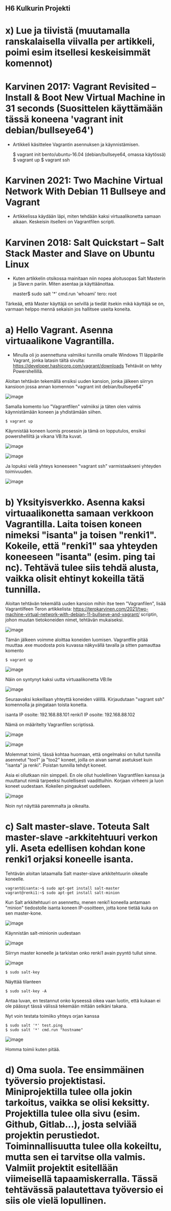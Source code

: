 ## H6 Kulkurin Projekti

# x) Lue ja tiivistä (muutamalla ranskalaisella viivalla per artikkeli, poimi esim itsellesi keskeisimmät komennot)

# Karvinen 2017: Vagrant Revisited – Install & Boot New Virtual Machine in 31 seconds (Suosittelen käyttämään tässä koneena 'vagrant init debian/bullseye64')

- Artikkeli käsittelee Vagrantin asennuksen ja käynnistämisen.

    $ vagrant init bento/ubuntu-16.04 (debian/bullseye64, omassa käytössä)
    $ vagrant up
    $ vagrant ssh

# Karvinen 2021: Two Machine Virtual Network With Debian 11 Bullseye and Vagrant

- Artikkelissa käydään läpi, miten tehdään kaksi virtuaalikonetta samaan aikaan. Keskeisin itselleni on Vagrantfilen scripti. 

# Karvinen 2018: Salt Quickstart – Salt Stack Master and Slave on Ubuntu Linux

- Kuten artikkelin otsikossa mainitaan niin nopea aloitusopas Salt Masterin ja Slave:n pariin. Miten asentaa ja käyttäänottaa.

    master$ sudo salt '*' cmd.run 'whoami'
    tero:
     root
     
Tärkeää, että Master käyttäjä on selvillä ja tiedät itsekin mikä käyttäjä se on, varmaan helppo mennä sekaisin jos hallitsee useita koneita.

# a) Hello Vagrant. Asenna virtuaalikone Vagrantilla.

- Minulla oli jo asennettuna valmiiksi tunnilla omalle Windows 11 läppärille Vagrant, jonka latasin tältä sivulta: https://developer.hashicorp.com/vagrant/downloads
Tehtävät on tehty Powershellillä.

Aloitan tehtävän tekemällä ensiksi uuden kansion, jonka jälkeen siirryn kansioon jossa annan komennon "vagrant init debian/bullseye64"

![image](https://user-images.githubusercontent.com/117892213/206147609-814e7099-7fc3-4b39-ac33-5b6cef53637a.png)

Samalla komento luo "Vagrantfilen" valmiiksi ja täten olen valmis käynnistämään koneen ja yhdistämään siihen.

    $ vagrant up

Käynnistää koneen luomis prosessin ja tämä on lopputulos, ensiksi powershelliltä ja vikana VB:lta kuvat.

![image](https://user-images.githubusercontent.com/117892213/206148550-171d8848-22cc-456f-89cd-342aaa8de697.png)

![image](https://user-images.githubusercontent.com/117892213/206148617-4e482506-f277-4cf0-bcd8-e20f65fc2216.png)

Ja lopuksi vielä yhteys koneeseen "vagrant ssh" varmistaakseni yhteyden toimivuuden.

![image](https://user-images.githubusercontent.com/117892213/206148872-e8449efe-3df8-4523-a84e-fb510bb0d2c6.png)


# b) Yksityisverkko. Asenna kaksi virtuaalikonetta samaan verkkoon Vagrantilla. Laita toisen koneen nimeksi "isanta" ja toisen "renki1". Kokeile, että "renki1" saa yhteyden koneeseen "isanta" (esim. ping tai nc). Tehtävä tulee siis tehdä alusta, vaikka olisit ehtinyt kokeilla tätä tunnilla.

Aloitan tehtävän tekemällä uuden kansion mihin itse teen "Vagranfilen", lisää Vagrantilfeen Teron artikkelista: https://terokarvinen.com/2021/two-machine-virtual-network-with-debian-11-bullseye-and-vagrant/ scriptin, johon muutan tietokoneiden nimet, tehtävän mukaiseksi. 

![image](https://user-images.githubusercontent.com/117892213/206161413-942385bd-b9ba-46c8-be95-4aa1ebbf9eb9.png)

Tämän jälkeen voimme aloittaa koneiden luomisen. Vagrantfile pitää muuttaa .exe muodosta pois kuvassa näkyvällä tavalla ja sitten pamauttaa komento

    $ vagrant up

![image](https://user-images.githubusercontent.com/117892213/206162557-13ae9ab5-5037-4c4c-92bd-e307072d8471.png)

Näin on syntynyt kaksi uutta virtuaalikonetta VB:lle

![image](https://user-images.githubusercontent.com/117892213/206162759-f248441c-be0a-437b-b5d1-6f7cfdad5ca5.png)

Seuraavaksi kokeillaan yhteyttä koneiden välillä. Kirjaudutaan "vagrant ssh" komennolla ja pingataan toista konetta.

isanta IP osoite: 192.168.88.101
renki1 IP osoite: 192.168.88.102

Nämä on määritelty Vagranfilen scriptissä.

![image](https://user-images.githubusercontent.com/117892213/206163819-64db6dcc-f109-451c-95c4-a020b6652729.png)

![image](https://user-images.githubusercontent.com/117892213/206164133-0dcbc899-0aa0-4e05-8c4c-44eca32dae75.png)

Molemmat toimii, tässä kohtaa huomaan, että ongelmaksi on tullut tunnilla asennetut "too1" ja "too2" koneet, joilla on aivan samat asetukset kuin "isanta" ja renki". Poistan tunnilla tehdyt koneet.

Asia ei ollutkaan niin simppeli. En ole ollut huolellinen Vagrantfilen kanssa ja muuttanut nimiä tarpeeksi huolellisesti vaadittuihin. Korjaan virheeni ja luon koneet uudestaan. Kokeilen pingaukset uudelleen.

![image](https://user-images.githubusercontent.com/117892213/206166057-d4d22a09-4181-4e13-95d2-dedd1196d979.png)

Noin nyt näyttää paremmalta ja oikealta. 

# c) Salt master-slave. Toteuta Salt master-slave -arkkitehtuuri verkon yli. Aseta edellisen kohdan kone renki1 orjaksi koneelle isanta.

Tehtävän aloitan lataamalla Salt master-slave arkkitehtuurin oikealle koneelle. 

    vagrant@isanta:~$ sudo apt-get install salt-master 
    vagrant@renki1:~$ sudo apt-get install salt-minion
    
Kun Salt arkkitehtuuri on asennettu, menen renki1 koneella antamaan "minion" tiedostolle isanta koneen IP-osoitteen, jotta kone tietää kuka on sen master-kone.

![image](https://user-images.githubusercontent.com/117892213/206171285-f83457b3-d551-4162-8626-0a20be5926d8.png)

Käynnistän salt-minionin uudestaan

![image](https://user-images.githubusercontent.com/117892213/206171482-984a0361-7069-484e-b122-9b7b06a364c5.png)

Siirryn master koneelle ja tarkistan onko renki1 avain pyyntö tullut sinne. 

![image](https://user-images.githubusercontent.com/117892213/206171981-1e5ddd43-0744-45a8-85a5-ceac405af1d9.png)

    $ sudo salt-key

Näyttää tilanteen 

    $ sudo salt-key -A

Antaa luvan, en testannut onko kyseessä oikea vaan luotin, että kukaan ei ole päässyt tässä välissä tekemään mitään selkäni takana.

Nyt voin testata toimiiko yhteys orjan kanssa

    $ sudo salt '*' test.ping
    $ sudo salt '*' cmd.run "hostname"

![image](https://user-images.githubusercontent.com/117892213/206172736-128e69c2-5009-428e-a126-00ac5d180dee.png)


Homma toimii kuten pitää.

# d) Oma suola. Tee ensimmäinen työversio projektistasi. Miniprojektilla tulee olla jokin tarkoitus, vaikka se olisi keksitty. Projektilla tulee olla sivu (esim. Github, Gitlab...), josta selviää projektin perustiedot. Toiminnallisuutta tulee olla kokeiltu, mutta sen ei tarvitse olla valmis. Valmiit projektit esitellään viimeisellä tapaamiskerralla. Tässä tehtävässä palautettava työversio ei siis ole vielä lopullinen.

   


